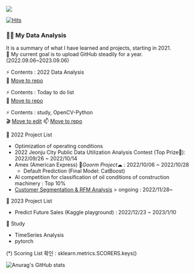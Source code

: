 <img src="https://capsule-render.vercel.app/api?type=wave&color=auto&height=200&section=header&text=Hi%20there!&fontSize=90" />   

[![Hits](https://hits.seeyoufarm.com/api/count/incr/badge.svg?url=https%3A%2F%2Fgithub.com%2Fpinkocto&count_bg=%23DF00AA&title_bg=%23555555&icon=github.svg&icon_color=%23E7E7E7&title=hits&edge_flat=false)](https://hits.seeyoufarm.com) 
 
 
### 🙋‍♀️ My Data Analysis 
It is a summary of what I have learned and projects, starting in 2021.<br>
📢 My current goal is to upload GitHub steadily for a year. (2022.09.06~2023.09.06) 

⚡ Contents : 2022 Data Analysis <br>
🌱 [Move to repo](https://github.com/pinkocto/MyDataAnalysis_2022)

⚡ Contents : Today to do list <br>
🔭 [Move to repo](https://github.com/pinkocto/Today_TodoList)

⚡ Contents : study, OpenCV-Python <br>
🎬 [Move to edit](https://github.com/pinkocto/BP2022)
📫 [Move to repo](https://pinkocto.github.io/BP2022/) 

📌 2022 Project List  

- Optimization of operating conditions 
- 2022 Jeonju City Public Data Utilization Analysis Contest (Top Prize🏅): 2022/09/26 ~ 2022/10/14
- Amex (American Express) 🌈*Goorm Project*☁  : 2022/10/06 ~ 2022/10/28
  - Default Prediction (Final Model: CatBoost)
- AI competition for classification of oil conditions of construction machinery : Top 10%
- [Customer Segmentation & RFM Analysis](https://github.com/pinkocto/Customer_Segmentation/blob/main/README.md) > ongoing : 2022/11/28~

📌 2023 Project List
- Predict Future Sales (Kaggle playground) : 2022/12/23 ~ 2023/1/10

🌻 Study <br>
- TimeSeries Analysis 
- pytorch

(*) Scoring List 확인 : sklearn.metrics.SCORERS.keys()  


![Anurag's GitHub stats](https://github-readme-stats.vercel.app/api?username=pinkocto&show_icons=true&theme=radical)   

